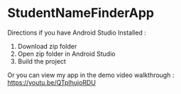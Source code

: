 # StudentNameFinderApp
Directions if you have Android Studio Installed :
1. Download zip folder
2. Open zip folder in Android Studio 
3. Build the project 

Or you can view my app in the demo video walkthrough :
https://youtu.be/QTplhujoRDU

